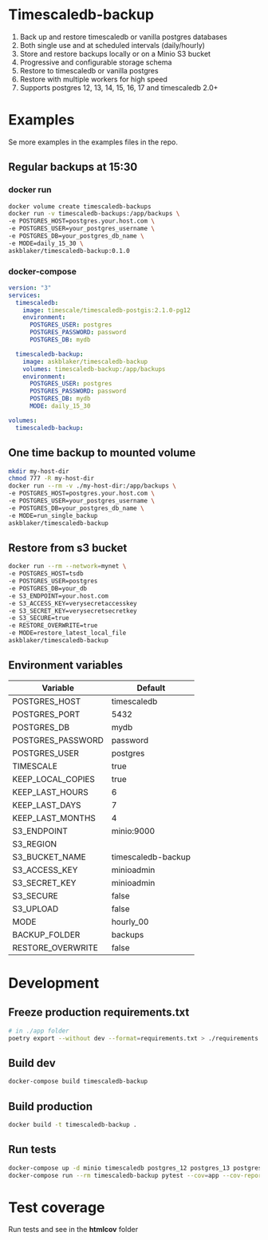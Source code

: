 # Timescaledb-backup

1. Back up and restore timescaledb or vanilla postgres databases
2. Both single use and at scheduled intervals (daily/hourly)
3. Store and restore backups locally or on a Minio S3 bucket
4. Progressive and configurable storage schema
5. Restore to timescaledb or vanilla postgres
6. Restore with multiple workers for high speed
7. Supports postgres 12, 13, 14, 15, 16, 17 and timescaledb 2.0+

# Examples

Se more examples in the examples files in the repo.

## Regular backups at 15:30

### docker run

```sh
docker volume create timescaledb-backups
docker run -v timescaledb-backups:/app/backups \
-e POSTGRES_HOST=postgres.your.host.com \
-e POSTGRES_USER=your_postgres_username \
-e POSTGRES_DB=your_postgres_db_name \
-e MODE=daily_15_30 \
askblaker/timescaledb-backup:0.1.0
```

### docker-compose

```yaml
version: "3"
services:
  timescaledb:
    image: timescale/timescaledb-postgis:2.1.0-pg12
    environment:
      POSTGRES_USER: postgres
      POSTGRES_PASSWORD: password
      POSTGRES_DB: mydb

  timescaledb-backup:
    image: askblaker/timescaledb-backup
    volumes: timescaledb-backup:/app/backups
    environment:
      POSTGRES_USER: postgres
      POSTGRES_PASSWORD: password
      POSTGRES_DB: mydb
      MODE: daily_15_30

volumes:
  timescaledb-backup:
```

## One time backup to mounted volume

```sh
mkdir my-host-dir
chmod 777 -R my-host-dir
docker run --rm -v ./my-host-dir:/app/backups \
-e POSTGRES_HOST=postgres.your.host.com \
-e POSTGRES_USER=your_postgres_username \
-e POSTGRES_DB=your_postgres_db_name \
-e MODE=run_single_backup
askblaker/timescaledb-backup
```

## Restore from s3 bucket

```bash
docker run --rm --network=mynet \
-e POSTGRES_HOST=tsdb
-e POSTGRES_USER=postgres
-e POSTGRES_DB=your_db
-e S3_ENDPOINT=your.host.com
-e S3_ACCESS_KEY=verysecretaccesskey
-e S3_SECRET_KEY=verysecretsecretkey
-e S3_SECURE=true
-e RESTORE_OVERWRITE=true
-e MODE=restore_latest_local_file
askblaker/timescaledb-backup
```

## Environment variables

| Variable          | Default            |
| ----------------- | ------------------ |
| POSTGRES_HOST     | timescaledb        |
| POSTGRES_PORT     | 5432               |
| POSTGRES_DB       | mydb               |
| POSTGRES_PASSWORD | password           |
| POSTGRES_USER     | postgres           |
| TIMESCALE         | true               |
| KEEP_LOCAL_COPIES | true               |
| KEEP_LAST_HOURS   | 6                  |
| KEEP_LAST_DAYS    | 7                  |
| KEEP_LAST_MONTHS  | 4                  |
| S3_ENDPOINT       | minio:9000         |
| S3_REGION         |                    |
| S3_BUCKET_NAME    | timescaledb-backup |
| S3_ACCESS_KEY     | minioadmin         |
| S3_SECRET_KEY     | minioadmin         |
| S3_SECURE         | false              |
| S3_UPLOAD         | false              |
| MODE              | hourly_00          |
| BACKUP_FOLDER     | backups            |
| RESTORE_OVERWRITE | false              |

# Development

## Freeze production requirements.txt  
```sh
# in ./app folder
poetry export --without dev --format=requirements.txt > ./requirements.txt  
```

## Build dev

```sh
docker-compose build timescaledb-backup
```

## Build production

```sh
docker build -t timescaledb-backup .
```

## Run tests

```sh
docker-compose up -d minio timescaledb postgres_12 postgres_13 postgres_14 postgres_15
docker-compose run --rm timescaledb-backup pytest --cov=app --cov-report=html
```

# Test coverage

Run tests and see in the **htmlcov** folder
